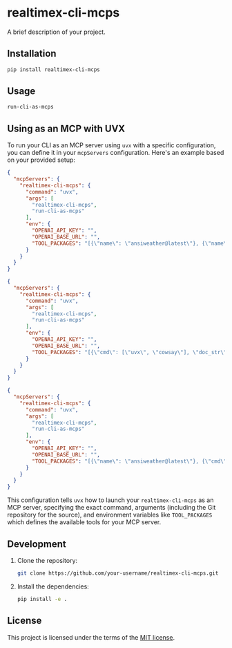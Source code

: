 # realtimex-cli-mcps

A brief description of your project.

## Installation

```bash
pip install realtimex-cli-mcps
```

## Usage

```bash
run-cli-as-mcps
```

## Using as an MCP with UVX

To run your CLI as an MCP server using `uvx` with a specific configuration, you can define it in your `mcpServers` configuration. Here's an example based on your provided setup:

```json
{
  "mcpServers": {
    "realtimex-cli-mcps": {
      "command": "uvx",
      "args": [
        "realtimex-cli-mcps",
        "run-cli-as-mcps"
      ],
      "env": {
        "OPENAI_API_KEY": "",
        "OPENAI_BASE_URL": "",
        "TOOL_PACKAGES": "[{\"name\": \"ansiweather@latest\"}, {\"name\": \"doctranslate_translate\"}]"
      }
    }
  }
}
```

```json
{
  "mcpServers": {
    "realtimex-cli-mcps": {
      "command": "uvx",
      "args": [
        "realtimex-cli-mcps",
        "run-cli-as-mcps"
      ],
      "env": {
        "OPENAI_API_KEY": "",
        "OPENAI_BASE_URL": "",
        "TOOL_PACKAGES": "[{\"cmd\": [\"uvx\", \"cowsay\"], \"doc_str\": \"\", \"help_cmd\": [\"uvx\", \"cowsay\", \"-h\"], \"name\": \"cowsay\"}]"
      }
    }
  }
}
```

```json
{
  "mcpServers": {
    "realtimex-cli-mcps": {
      "command": "uvx",
      "args": [
        "realtimex-cli-mcps",
        "run-cli-as-mcps"
      ],
      "env": {
        "OPENAI_API_KEY": "",
        "OPENAI_BASE_URL": "",
        "TOOL_PACKAGES": "[{\"name\": \"ansiweather@latest\"}, {\"cmd\": [\"npx\", \"-y\", \"weather-cli\", \"weather\"], \"doc_str\": \"Usage\\n    $ weather <input>\\n\\n  Options\\n    --city, -c City you want to lookup weather for (add state code after city name if city exists in multiple places)\\n    --country, -C Country you want to lookup weather for\\n    --scale, -s Weather scale. Defaults to Celcius\\n    --help Show this help message\\n    --version Display version info and exit\\n    config Set the default location and scale\\n\\n  Examples\\n    $ weather -c Dhaka -C Bangladesh\\n    Dhaka, Bangladesh\\n    Condition: Partly Cloudy\\n    Temperature: 32\\u00b0C\\n\\n    $ weather config -c Dhaka -C Bangladesh -s F\\n    Default location set to Dhaka, Bangladesh and scale to F\", \"help_cmd\": [], \"name\": \"weather-cli\"}, {\"cmd\": [\"uvx\", \"cowsay\"], \"doc_str\": \"\", \"help_cmd\": [\"uvx\", \"cowsay\", \"-h\"], \"name\": \"cowsay\"}, {\"name\": \"doctranslate_translate\"}]"
      }
    }
  }
}
```

This configuration tells `uvx` how to launch your `realtimex-cli-mcps` as an MCP server, specifying the exact command, arguments (including the Git repository for the source), and environment variables like `TOOL_PACKAGES` which defines the available tools for your MCP server.

## Development

1. Clone the repository:
   ```bash
   git clone https://github.com/your-username/realtimex-cli-mcps.git
   ```
2. Install the dependencies:
   ```bash
   pip install -e .
   ```

## License

This project is licensed under the terms of the [MIT license](LICENSE).
